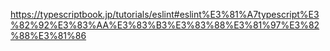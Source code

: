 https://typescriptbook.jp/tutorials/eslint#eslint%E3%81%A7typescript%E3%82%92%E3%83%AA%E3%83%B3%E3%83%88%E3%81%97%E3%82%88%E3%81%86